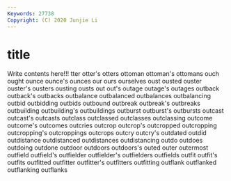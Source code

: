 ```yaml
---
Keywords: 27738
Copyright: (C) 2020 Junjie Li
---
```


# title

Write contents here!!!
tter 
otter's 
otters 
ottoman 
ottoman's 
ottomans 
ouch 
ought 
ounce
ounce's 
ounces 
our 
ours 
ourselves 
oust 
ousted 
ouster 
ouster's 
ousters
ousting 
ousts 
out 
out's 
outage 
outage's 
outages 
outback 
outback's 
outbacks
outbalance 
outbalanced 
outbalances 
outbalancing 
outbid 
outbidding 
outbids 
outbound 
outbreak 
outbreak's
outbreaks 
outbuilding 
outbuilding's 
outbuildings 
outburst 
outburst's 
outbursts 
outcast 
outcast's 
outcasts
outclass 
outclassed 
outclasses 
outclassing 
outcome 
outcome's 
outcomes 
outcries 
outcrop 
outcrop's
outcropped 
outcropping 
outcropping's 
outcroppings 
outcrops 
outcry 
outcry's 
outdated 
outdid 
outdistance
outdistanced 
outdistances 
outdistancing 
outdo 
outdoes 
outdoing 
outdone 
outdoor 
outdoors 
outdoors's
outed 
outer 
outermost 
outfield 
outfield's 
outfielder 
outfielder's 
outfielders 
outfields 
outfit
outfit's 
outfits 
outfitted 
outfitter 
outfitter's 
outfitters 
outfitting 
outflank 
outflanked 
outflanking
outflanks 

